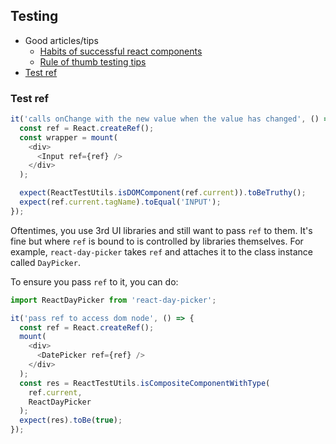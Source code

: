## Testing

- Good articles/tips
  - [Habits of successful react components](https://javascriptplayground.com/habits-of-successful-react-components/)
  - [Rule of thumb testing tips](https://gist.github.com/fokusferit/e4558d384e4e9cab95d04e5f35d4f913)
- [Test ref](#test-ref)

### Test ref

```js
it('calls onChange with the new value when the value has changed', () => {
  const ref = React.createRef();
  const wrapper = mount(
    <div>
      <Input ref={ref} />
    </div>
  );

  expect(ReactTestUtils.isDOMComponent(ref.current)).toBeTruthy();
  expect(ref.current.tagName).toEqual('INPUT');
});
```

Oftentimes, you use 3rd UI libraries and still want to pass `ref` to them. It's fine but where `ref` is bound to is controlled by libraries themselves. For example, `react-day-picker` takes `ref` and attaches it to the class instance called `DayPicker`.

To ensure you pass `ref` to it, you can do:

```js
import ReactDayPicker from 'react-day-picker';

it('pass ref to access dom node', () => {
  const ref = React.createRef();
  mount(
    <div>
      <DatePicker ref={ref} />
    </div>
  );
  const res = ReactTestUtils.isCompositeComponentWithType(
    ref.current,
    ReactDayPicker
  );
  expect(res).toBe(true);
});
```
